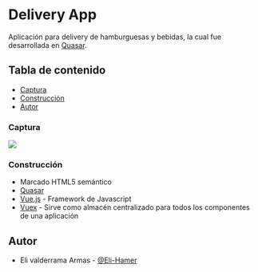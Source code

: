 # Delivery App

Aplicación para delivery de hamburguesas y bebidas, la cual fue desarrollada en [Quasar](https://quasar.dev/). 

## Tabla de contenido

- [Captura](#capura)
- [Construcción](#construcción)
- [Autor](#autor)

### Captura

![](./screenshot.png)

### Construcción

- Marcado HTML5 semántico
- [Quasar](https://quasar.dev/)
- [Vue.js](https://vuejs.org/) -  Framework de Javascript
- [Vuex](https://vuex.vuejs.org/) - Sirve como almacén centralizado para todos los componentes de una aplicación

## Autor

- Eli valderrama Armas - [@Eli-Hamer](https://www.facebook.com/eli.valderramaarmas)
